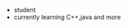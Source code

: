 
-  student
-  currently learning C++,java and more


<!---
HyleF-YL/HyleF-YL is a ✨ special ✨ repository because its `README.md` (this file) appears on your GitHub profile.
You can click the Preview link to take a look at your changes.
--->
